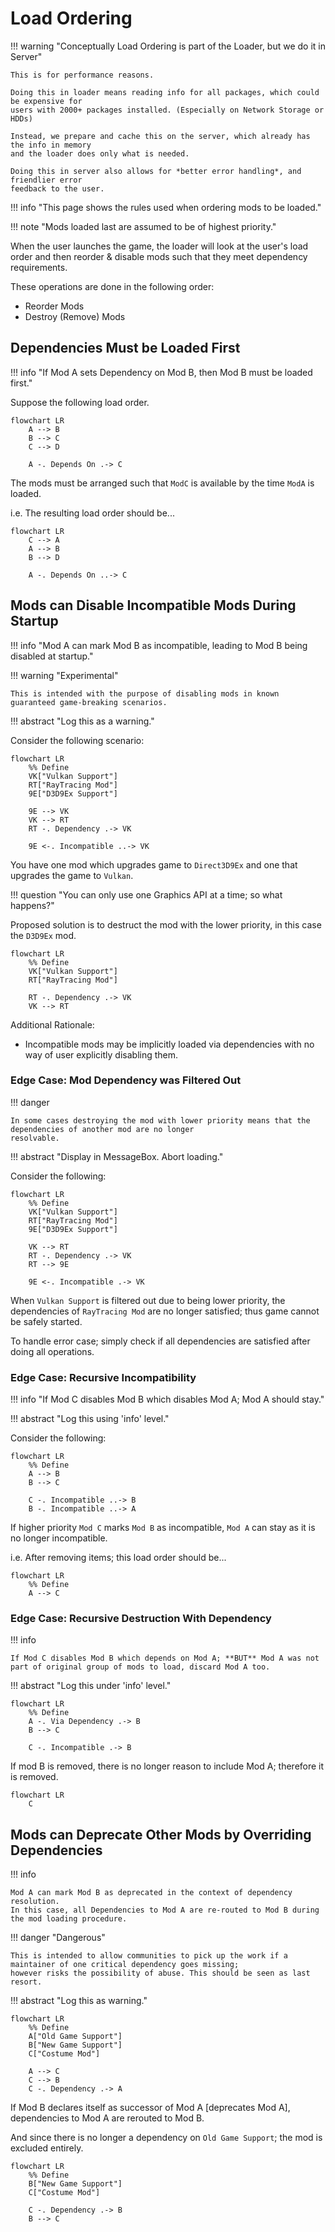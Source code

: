 ﻿# Load Ordering

!!! warning "Conceptually Load Ordering is part of the Loader, but we do it in Server"

    This is for performance reasons.

    Doing this in loader means reading info for all packages, which could be expensive for
    users with 2000+ packages installed. (Especially on Network Storage or HDDs)

    Instead, we prepare and cache this on the server, which already has the info in memory
    and the loader does only what is needed.

    Doing this in server also allows for *better error handling*, and friendlier error
    feedback to the user.

!!! info "This page shows the rules used when ordering mods to be loaded."

!!! note "Mods loaded last are assumed to be of highest priority."

When the user launches the game, the loader will look at the user's load order and then
reorder & disable mods such that they meet dependency requirements.

These operations are done in the following order:

- Reorder Mods
- Destroy (Remove) Mods

## Dependencies Must be Loaded First

!!! info "If Mod A sets Dependency on Mod B, then Mod B must be loaded first."

Suppose the following load order.

```mermaid
flowchart LR
    A --> B
    B --> C
    C --> D

    A -. Depends On .-> C
```

The mods must be arranged such that `ModC` is available by the time `ModA` is loaded.

i.e. The resulting load order should be...

```mermaid
flowchart LR
    C --> A
    A --> B
    B --> D

    A -. Depends On ..-> C
```

## Mods can Disable Incompatible Mods During Startup

!!! info "Mod A can mark Mod B as incompatible, leading to Mod B being disabled at startup."

!!! warning "Experimental"

    This is intended with the purpose of disabling mods in known guaranteed game-breaking scenarios.

!!! abstract "Log this as a warning."

Consider the following scenario:

```mermaid
flowchart LR
    %% Define
    VK["Vulkan Support"]
    RT["RayTracing Mod"]
    9E["D3D9Ex Support"]

    9E --> VK
    VK --> RT
    RT -. Dependency .-> VK

    9E <-. Incompatible ..-> VK
```

You have one mod which upgrades game to `Direct3D9Ex` and one that upgrades the game to `Vulkan`.

!!! question "You can only use one Graphics API at a time; so what happens?"

Proposed solution is to destruct the mod with the lower priority, in this case the `D3D9Ex` mod.

```mermaid
flowchart LR
    %% Define
    VK["Vulkan Support"]
    RT["RayTracing Mod"]

    RT -. Dependency .-> VK
    VK --> RT
```

Additional Rationale:

- Incompatible mods may be implicitly loaded via dependencies with no way of user explicitly disabling them.

### Edge Case: Mod Dependency was Filtered Out

!!! danger

    In some cases destroying the mod with lower priority means that the dependencies of another mod are no longer
    resolvable.

!!! abstract "Display in MessageBox. Abort loading."

Consider the following:

```mermaid
flowchart LR
    %% Define
    VK["Vulkan Support"]
    RT["RayTracing Mod"]
    9E["D3D9Ex Support"]

    VK --> RT
    RT -. Dependency .-> VK
    RT --> 9E

    9E <-. Incompatible .-> VK
```

When `Vulkan Support` is filtered out due to being lower priority, the dependencies of `RayTracing Mod` are no longer
satisfied; thus game cannot be safely started.

To handle error case; simply check if all dependencies are satisfied after doing all operations.

### Edge Case: Recursive Incompatibility

!!! info "If Mod C disables Mod B which disables Mod A; Mod A should stay."

!!! abstract "Log this using 'info' level."

Consider the following:

```mermaid
flowchart LR
    %% Define
    A --> B
    B --> C

    C -. Incompatible ..-> B
    B -. Incompatible ..-> A
```

If higher priority `Mod C` marks `Mod B` as incompatible, `Mod A` can stay as it is no longer incompatible.

i.e. After removing items; this load order should be...

```mermaid
flowchart LR
    %% Define
    A --> C
```

### Edge Case: Recursive Destruction With Dependency

!!! info

    If Mod C disables Mod B which depends on Mod A; **BUT** Mod A was not part of original group of mods to load, discard Mod A too.

!!! abstract "Log this under 'info' level."

```mermaid
flowchart LR
    %% Define
    A -. Via Dependency .-> B
    B --> C

    C -. Incompatible .-> B
```

If mod B is removed, there is no longer reason to include Mod A; therefore it is removed.

```mermaid
flowchart LR
    C
```

## Mods can Deprecate Other Mods by Overriding Dependencies

!!! info

    Mod A can mark Mod B as deprecated in the context of dependency resolution.
    In this case, all Dependencies to Mod A are re-routed to Mod B during the mod loading procedure.

!!! danger "Dangerous"

    This is intended to allow communities to pick up the work if a maintainer of one critical dependency goes missing;
    however risks the possibility of abuse. This should be seen as last resort.

!!! abstract "Log this as warning."

```mermaid
flowchart LR
    %% Define
    A["Old Game Support"]
    B["New Game Support"]
    C["Costume Mod"]

    A --> C
    C --> B
    C -. Dependency .-> A
```

If Mod B declares itself as successor of Mod A [deprecates Mod A], dependencies to Mod A are rerouted to Mod B.

And since there is no longer a dependency on `Old Game Support`; the mod is excluded entirely.

```mermaid
flowchart LR
    %% Define
    B["New Game Support"]
    C["Costume Mod"]

    C -. Dependency .-> B
    B --> C
```
